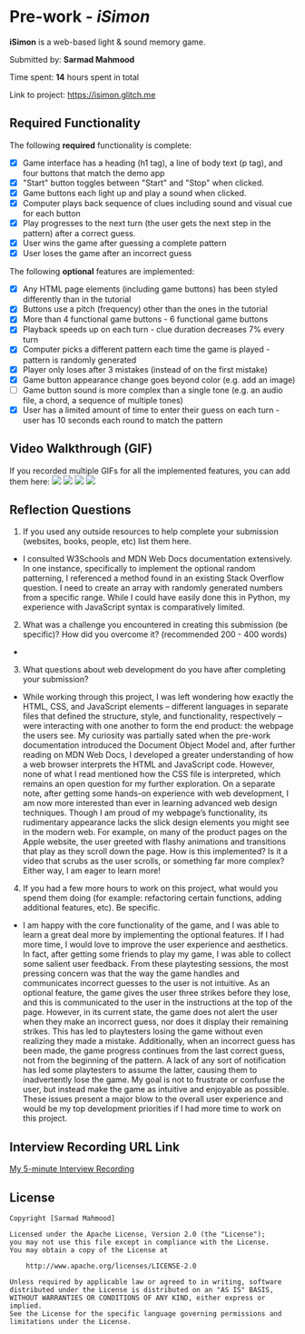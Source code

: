 # Pre-work - *iSimon*

**iSimon** is a web-based light & sound memory game.  

Submitted by: **Sarmad Mahmood**

Time spent: **14** hours spent in total

Link to project: https://isimon.glitch.me

## Required Functionality

The following **required** functionality is complete:

* [X] Game interface has a heading (h1 tag), a line of body text (p tag), and four buttons that match the demo app
* [X] "Start" button toggles between "Start" and "Stop" when clicked. 
* [X] Game buttons each light up and play a sound when clicked. 
* [X] Computer plays back sequence of clues including sound and visual cue for each button
* [X] Play progresses to the next turn (the user gets the next step in the pattern) after a correct guess. 
* [X] User wins the game after guessing a complete pattern
* [X] User loses the game after an incorrect guess

The following **optional** features are implemented:

* [X] Any HTML page elements (including game buttons) has been styled differently than in the tutorial
* [X] Buttons use a pitch (frequency) other than the ones in the tutorial
* [X] More than 4 functional game buttons - 6 functional game buttons
* [X] Playback speeds up on each turn - clue duration decreases 7% every turn
* [X] Computer picks a different pattern each time the game is played - pattern is randomly generated 
* [X] Player only loses after 3 mistakes (instead of on the first mistake)
* [X] Game button appearance change goes beyond color (e.g. add an image)
* [ ] Game button sound is more complex than a single tone (e.g. an audio file, a chord, a sequence of multiple tones)
* [X] User has a limited amount of time to enter their guess on each turn - user has 10 seconds each round to match the pattern

## Video Walkthrough (GIF)

If you recorded multiple GIFs for all the implemented features, you can add them here:
![](http://g.recordit.co/XudMoAHhm5.gif)
![](gif2-link-here)
![](gif3-link-here)
![](gif4-link-here)

## Reflection Questions

1. If you used any outside resources to help complete your submission (websites, books, people, etc) list them here. 

* I consulted W3Schools and MDN Web Docs documentation extensively. In one instance, specifically to implement the optional random patterning, I referenced a method found in an existing Stack Overflow question. I need to create an array with randomly generated numbers from a specific range. While I could have easily done this in Python, my experience with JavaScript syntax is comparatively limited. 

2. What was a challenge you encountered in creating this submission (be specific)? How did you overcome it? (recommended 200 - 400 words) 

* 

3. What questions about web development do you have after completing your submission?

* While working through this project, I was left wondering how exactly the HTML, CSS, and JavaScript elements – different languages in separate files that defined the structure, style, and functionality, respectively – were interacting with one another to form the end product: the webpage the users see. My curiosity was partially sated when the pre-work documentation introduced the Document Object Model and, after further reading on MDN Web Docs, I developed a greater understanding of how a web browser interprets the HTML and JavaScript code. However, none of what I read mentioned how the CSS file is interpreted, which remains an open question for my further exploration. On a separate note, after getting some hands-on experience with web development, I am now more interested than ever in learning advanced web design techniques. Though I am proud of my webpage’s functionality, its rudimentary appearance lacks the slick design elements you might see in the modern web. For example, on many of the product pages on the Apple website, the user greeted with flashy animations and transitions that play as they scroll down the page. How is this implemented? Is it a video that scrubs as the user scrolls, or something far more complex? Either way, I am eager to learn more! 

4. If you had a few more hours to work on this project, what would you spend them doing (for example: refactoring certain functions, adding additional features, etc). Be specific. 

* I am happy with the core functionality of the game, and I was able to learn a great deal more by implementing the optional features. If I had more time, I would love to improve the user experience and aesthetics. In fact, after getting some friends to play my game, I was able to collect some salient user feedback. From these playtesting sessions, the most pressing concern was that the way the game handles and communicates incorrect guesses to the user is not intuitive. As an optional feature, the game gives the user three strikes before they lose, and this is communicated to the user in the instructions at the top of the page. However, in its current state, the game does not alert the user when they make an incorrect guess, nor does it display their remaining strikes. This has led to playtesters losing the game without even realizing they made a mistake. Additionally, when an incorrect guess has been made, the game progress continues from the last correct guess, not from the beginning of the pattern. A lack of any sort of notification has led some playtesters to assume the latter, causing them to inadvertently lose the game. My goal is not to frustrate or confuse the user, but instead make the game as intuitive and enjoyable as possible. These issues present a major blow to the overall user experience and would be my top development priorities if I had more time to work on this project. 

## Interview Recording URL Link

[My 5-minute Interview Recording](your-link-here)


## License

    Copyright [Sarmad Mahmood]

    Licensed under the Apache License, Version 2.0 (the "License");
    you may not use this file except in compliance with the License.
    You may obtain a copy of the License at

        http://www.apache.org/licenses/LICENSE-2.0

    Unless required by applicable law or agreed to in writing, software
    distributed under the License is distributed on an "AS IS" BASIS,
    WITHOUT WARRANTIES OR CONDITIONS OF ANY KIND, either express or implied.
    See the License for the specific language governing permissions and
    limitations under the License.
